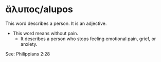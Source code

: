# ἄλυπος/alupos
This word describes a person. It is an adjective.
* This word means without pain.
    * It describes a person who stops feeling emotional pain, grief, or anxiety.

See: Philippians 2:28

